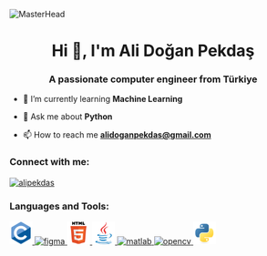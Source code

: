 ![MasterHead](https://media.licdn.com/dms/image/v2/D5616AQEneXovy7iW5w/profile-displaybackgroundimage-shrink_350_1400/profile-displaybackgroundimage-shrink_350_1400/0/1728933243987?e=1734566400&v=beta&t=8xO93hLgluOYq0vy8i71lXmcju29zGroAfdrinATI-8)
<h1 align="center">Hi 👋, I'm Ali Doğan Pekdaş</h1>
<h3 align="center">A passionate computer engineer from Türkiye</h3>

- 🌱 I’m currently learning **Machine Learning**

- 💬 Ask me about **Python**

- 📫 How to reach me **alidoganpekdas@gmail.com**

<h3 align="left">Connect with me:</h3>
<p align="left">
<a href="https://linkedin.com/in/alipekdas" target="blank"><img align="center" src="https://raw.githubusercontent.com/rahuldkjain/github-profile-readme-generator/master/src/images/icons/Social/linked-in-alt.svg" alt="alipekdas" height="30" width="40" /></a>
</p>

<h3 align="left">Languages and Tools:</h3>
<p align="left"> <a href="https://www.cprogramming.com/" target="_blank" rel="noreferrer"> <img src="https://raw.githubusercontent.com/devicons/devicon/master/icons/c/c-original.svg" alt="c" width="40" height="40"/> </a> <a href="https://www.figma.com/" target="_blank" rel="noreferrer"> <img src="https://www.vectorlogo.zone/logos/figma/figma-icon.svg" alt="figma" width="40" height="40"/> </a> <a href="https://www.w3.org/html/" target="_blank" rel="noreferrer"> <img src="https://raw.githubusercontent.com/devicons/devicon/master/icons/html5/html5-original-wordmark.svg" alt="html5" width="40" height="40"/> </a> <a href="https://www.java.com" target="_blank" rel="noreferrer"> <img src="https://raw.githubusercontent.com/devicons/devicon/master/icons/java/java-original.svg" alt="java" width="40" height="40"/> </a> <a href="https://www.mathworks.com/" target="_blank" rel="noreferrer"> <img src="https://upload.wikimedia.org/wikipedia/commons/2/21/Matlab_Logo.png" alt="matlab" width="40" height="40"/> </a> <a href="https://opencv.org/" target="_blank" rel="noreferrer"> <img src="https://www.vectorlogo.zone/logos/opencv/opencv-icon.svg" alt="opencv" width="40" height="40"/> </a> <a href="https://www.python.org" target="_blank" rel="noreferrer"> <img src="https://raw.githubusercontent.com/devicons/devicon/master/icons/python/python-original.svg" alt="python" width="40" height="40"/> </a> </p>
